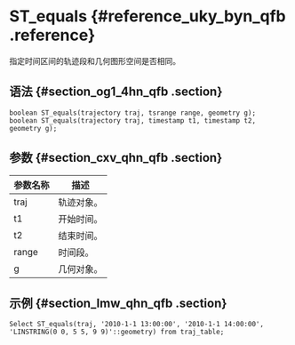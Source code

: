# ST\_equals {#reference_uky_byn_qfb .reference}

指定时间区间的轨迹段和几何图形空间是否相同。

## 语法 {#section_og1_4hn_qfb .section}

```
boolean ST_equals(trajectory traj, tsrange range, geometry g);
boolean ST_equals(trajectory traj, timestamp t1, timestamp t2, geometry g);
```

## 参数 {#section_cxv_qhn_qfb .section}

|参数名称|描述|
|----|--|
|traj|轨迹对象。|
|t1|开始时间。|
|t2|结束时间。|
|range|时间段。|
|g|几何对象。|

## 示例 {#section_lmw_qhn_qfb .section}

```
Select ST_equals(traj, '2010-1-1 13:00:00', '2010-1-1 14:00:00', 'LINSTRING(0 0, 5 5, 9 9)'::geometry) from traj_table;
```

